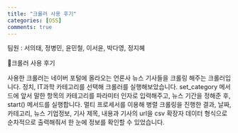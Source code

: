 ```yaml
---
title: "크롤러 사용 후기"
categories: [OSS]
comments: true
---
```


팀원 : 서의태, 정병민, 윤민철, 이서윤, 박다영, 정지혜

📌크롤러 사용 후기

사용한 크롤러는 네이버 포털에 올라오는 언론사 뉴스 기사들을 크롤링 해주는 크롤러입니다. 정치, IT과학 카테고리를 선택해 크롤러를 실행해보았습니다. set_category 메서드에 앞서 말한 항목의 카테고리를 파라미터 인자로 입력해주고, 뉴스 기간을 정해준 후, start() 메서드를 실행합니다. 멀티 프로세서를 이용해 병렬 크롤링을 진행한 결과, 날짜, 카테고리, 뉴스 기업정보, 기사 제목, 내용과 기사의 url을 csv 확장자 데이터 형식으로 순차적으로 출력해줘서 한 눈에 정보를 확인할 수 있었습니다.

